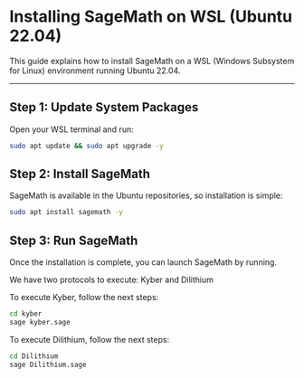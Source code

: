 # Installing SageMath on WSL (Ubuntu 22.04)

This guide explains how to install SageMath on a WSL (Windows Subsystem for Linux) environment running Ubuntu 22.04.

---

## Step 1: Update System Packages

Open your WSL terminal and run:

```bash
sudo apt update && sudo apt upgrade -y
```
## Step 2: Install SageMath

SageMath is available in the Ubuntu repositories, so installation is simple:

```bash
sudo apt install sagemath -y
```
## Step 3: Run SageMath

Once the installation is complete, you can launch SageMath by running.

We have two protocols to execute: Kyber and Dilithium

To execute Kyber, follow the next steps:
```bash
cd kyber
sage kyber.sage
```


To execute Dilithium, follow the next steps:
```bash
cd Dilithium
sage Dilithium.sage
```
